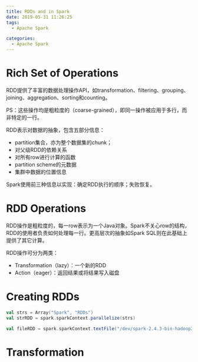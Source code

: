 ```yaml
---
title: RDDs and in Spark
date: 2019-05-31 11:26:25
tags:
  - Apache Spark

categories:
  - Apache Spark
---
```


# Rich Set of Operations

RDD提供了丰富的数据处理操作API，如transformation、filtering、grouping、joining、aggregation、sorting和counting。

PS：这些操作均是粗粒度的（coarse-grained），即同一操作被应用于多行，而非特定的一行。

RDD表示对数据的抽象，包含五部分信息：

* partition集合，亦为整个数据集的chunk；
* 对父级RDD的依赖关系
* 对所有row进行计算的函数
* partition scheme的元数据
* 集群中数据的位置信息

Spark使用前三种信息以实现：确定RDD执行的顺序；失败恢复。

# RDD Operations

RDD操作是粗粒度的，每一row表示为一个Java对象。Spark不关心row的结构，RDD的使用者负责如何处理每一行。更高层次的抽象如Spark SQL则在此基础上提供了其它计算。

RDD操作可分为两类：

* Transformation（lazy）：一个新的RDD
* Action（eager）：返回结果或将结果写入磁盘

# Creating RDDs

```scala
val strs = Array("Spark", "RDDs")
val strRDD = spark.sparkContext.parallelize(strs)

val fileRDD = spark.sparkContext.textFile("/dev/spark-2.4.3-bin-hadoop2.7/README.md")
```

# Transformation



